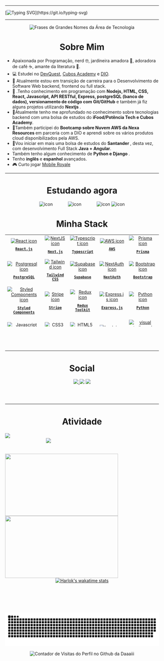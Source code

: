 <link rel="stylesheet" href="https://cdnjs.cloudflare.com/ajax/libs/font-awesome/6.4.2/css/all.min.css" integrity="sha512-z3gLpd7yknf1YoNbCzqRKc4qyor8gaKU1qmn+CShxbuBusANI9QpRohGBreCFkKxLhei6S9CQXFEbbKuqLg0DA==" crossorigin="anonymous" referrerpolicy="no-referrer" />


 <hr>
 
[![Typing SVG](https://readme-typing-svg.herokuapp.com?font=Mouse+Memoirs&size=65&pause=500&color=bf91f3&vCenter=true&width=600&height=70&lines=Hi+There!!!!;I+am+Daiane+Bolzan+.;Backend+developer.)](https://git.io/typing-svg)

 <hr>
 <div align="center">
  <img align="center" alt="Frases de Grandes Nomes da Área de Tecnologia" src="https://quotes-github-readme.vercel.app/api?type=horizontal&theme=tokyonight" />
 </div>
<h1 align="center"> Sobre Mim </h1>

<ul align="left">
  <li> Apaixonada por Programação, nerd 🤓, jardineira amadora 🌷, adoradora de café ☕, amante da literatura 📖.</li>
  <li>💻 Estudei no <a href="https://github.com/devemdobro" target="_blank">DevQuest</a>, <a href="https://cubos.academy/" target="_blank">Cubos Academy</a> e <a href="https://www.dio.me" target="_blank">DIO</a>. 
  <li>🔭 Atualmente estou em transição de carreira para o Desenvolvimento de Software Web backend, frontend ou full stack.</li>
  <li>🔮 .Tenho conhecimento em programação com <strong>Nodejs, HTML, CSS, React, Javascript, API RESTful, Express, postgreSQL (banco de dados), versionamento de código com Git/GitHub</strong> e também já fiz alguns projetos utilizando <strong> Nextjs </strong>. </li>
  <li>🚀Atualmente tenho me aprofundado no conhecimento sobre tecnologias backend com uma bolsa de estudos do <strong> iFood/Potência Tech e Cubos Academy</strong>. </li>
  <li>🚀Também participei do <strong>Bootcamp sobre Nuvem AWS da Nexa Resources </strong> em parceria com a DIO e aprendi sobre os vários produtos cloud disponibilizados pela AWS. 
  <li>🚀Vou iniciar em mais uma bolsa de estudos do <strong> Santander </strong>, desta vez, com desenvolvimento Full Stack <strong>Java + Angular</strong>. </li>
  <li>Também tenho algum conhecimento de <strong> Python e Django </strong>.</li>
 
   <li> Tenho <strong> inglês </strong> e <strong> espanhol </strong> avançados.</li>
  <li>🎮 Curto jogar <a href="https://play.google.com/store/apps/details?id=com.igg.android.mobileroyale&hl=pt_BR&gl=US&pli=1" target="_blank">Mobile Royale</a></li>
  </ul>
 
    
<hr/>
<h1 align="center">Estudando agora</h1>
<div align="center" >
 <img src="https://techstack-generator.vercel.app/mysql-icon.svg" alt="icon" width="65" style="width: 65px; height: 65px; margin-right: 50px; margin-bottom: 0px;" /><img src="https://techstack-generator.vercel.app/aws-icon.svg" alt="icon" width="65" style="width: 65px; height: 65px; margin-right: 50px; margin-bottom: 0px;" /><img src="https://techstack-generator.vercel.app/java-icon.svg" alt="icon" width="65" style="width: 65px; height: 65px; margin-right: 0px; margin-bottom: 0px;" />
 <img src="https://techstack-generator.vercel.app/docker-icon.svg" alt="icon" width="65" style="width: 65px; height: 65px; margin-right: 0px; margin-bottom: 0px;" />
</div>

<h1 align="center"> Minha Stack </h1>

<table align="center" height="300px">
  <tr>
    <td align="center">
      <a href="https://pt-br.reactjs.org/">
        <img src="https://techstack-generator.vercel.app/react-icon.svg" width="65px" alt="React icon"/><br/>
        <sub>
          <b>
            <pre>React.js</pre>
          </b>
        </sub>
      </a>
    </td>
    <td align="center">
      <a href="https://nextjs.org/">
        <img src="https://skillicons.dev/icons?i=nextjs" width="65px" alt="NextJS icon"/><br/>
        <sub>
          <b>
            <pre>Next.js</pre>
          </b>
        </sub>
      </a>
    </td>
    <td align="center">
      <a href="https://www.typescriptlang.org/">
        <img src="https://techstack-generator.vercel.app/ts-icon.svg" width="65px" alt="Typescript icon"/><br/>
        <sub>
          <b>
            <pre>Typescript</pre>
          </b>
        </sub>
      </a>
    </td>
    <td align="center">
      <a href="https://aws.amazon.com/">
        <img src="https://techstack-generator.vercel.app/aws-icon.svg" width="65px" alt="AWS icon"/><br/>
        <sub>
          <b>
            <pre>AWS</pre>
          </b>
        </sub>
      </a>
    </td>
        <td align="center">
      <a href="https://www.prisma.io/">
        <img src="https://skillicons.dev/icons?i=prisma" width="65px" alt="Prisma icon"/><br/>
        <sub>
          <b>
            <pre>Prisma</pre>
          </b>
        </sub>
      </a>
    </td>    
  </tr>
    <tr>
        <td align="center">
      <a href="https://www.postgresql.org/">
        <img src="https://skillicons.dev/icons?i=postgresql" width="65px" alt="Postgresql icon"/><br/>
        <sub>
          <b>
            <pre>PostgreSQL</pre>
          </b>
        </sub>
      </a>
    </td>
    <td align="center">
      <a href="https://tailwindcss.com/">
      <img src="https://skillicons.dev/icons?i=tailwind" width="65px" alt="Tailwind icon"/><br/>
      <sub>
        <b>
          <pre>Tailwind<br/>CSS</pre>
        </b>
      </sub>
      </a>
    </td>
    <td align="center">
      <a href="https://supabase.com/">
        <img src="https://skillicons.dev/icons?i=supabase" width="65px" alt="Supabase icon"/><br/>
        <sub>
          <b>
            <pre>Supabase</pre>
          </b>
        </sub>
      </a>
    </td>
    <td align="center">
      <a href="https://next-auth.js.org/">
        <img src="https://user-images.githubusercontent.com/86276393/212922355-e38adb95-9e96-4970-b934-e8ac6c9bd3c9.png" width="60px" alt="NextAuth icon"/><br/>
        <sub>
          <b>
            <pre>NextAuth</pre>
          </b>
        </sub>
      </a>
    </td>
    <td align="center">
      <a href="https://getbootstrap.com/">
      <img src="https://skillicons.dev/icons?i=bootstrap" width="65px" alt="Bootstrap icon"/><br/>
      <sub>
        <b>
          <pre>Bootstrap</pre>
        </b>
      </sub>
      </a>
    </td>
  </tr>
  <tr>    
    <td align="center">
      <a href="https://styled-components.com/">
        <img src="https://skillicons.dev/icons?i=styledcomponents" width="60px" alt="Styled Components icon"/><br/>
        <sub>
          <b>
            <pre>Styled<br/>Components</pre>
          </b>
        </sub>
      </a>
    </td>
    <td align="center">
      <a href="https://stripe.com/en-br/">
        <img src="https://user-images.githubusercontent.com/86276393/212921259-b6b0f80e-d9ed-4b0e-b17a-34733b507cec.png" width="65px" alt="Stripe icon"/><br/>
        <sub>
          <b>
            <pre>Stripe</pre>
          </b>
        </sub>
      </a>
    </td>
    <td align="center">
      <a href="https://redux.js.org/">
        <img src="https://techstack-generator.vercel.app/redux-icon.svg" width="65px" alt="Redux icon"/><br/>
        <sub>
          <b>
            <pre>Redux<br/>Toolkit</pre>
          </b>
        </sub>
      </a>
    </td>
    <td align="center">
      <a href="https://expressjs.com/">
        <img src="https://skillicons.dev/icons?i=express" width="65px" alt="Express.js icon"/><br/>
        <sub>
          <b>
            <pre>Express.js</pre>
          </b>
        </sub>
      </a>
    </td>
        <td align="center">
      <a href="https://www.python.org/">
        <img src="https://techstack-generator.vercel.app/python-icon.svg" width="65px" alt="Python icon"/><br/>
        <sub>
          <b>
            <pre>Python</pre>
          </b>
        </sub>
      </a>
    </td>
  </tr>
  <tr>
    <td align="center">
      <a href="https://developer.mozilla.org/en-US/docs/Web/JavaScript/">
        <img src="https://techstack-generator.vercel.app/js-icon.svg" width="65px" alt="Javascript icon"/><br/>
        <sub>
          <b>
            <pre>Javascript</pre>
          </b>
        </sub>
      </a>
    </td>
    <td align="center">
      <a href="https://developer.mozilla.org/en-US/docs/Web/CSS/">
        <img src="https://skillicons.dev/icons?i=css" width="65px" alt="CSS3 icon"/><br/>
        <sub>
          <b>
            <pre>CSS3</pre>
          </b>
        </sub>
      </a>
    </td>
    <td align="center">
      <a href="https://developer.mozilla.org/en-US/docs/Web/HTML/">
        <img src="https://skillicons.dev/icons?i=html" width="65px" alt="HTML5 icon"/><br/>
        <sub>
          <b>
            <pre>HTML5</pre>
          </b>
        </sub>
      </a>
    </td>
    <td align="center">
      <a href="https://ohmyz.sh/">
        <img src="https://skillicons.dev/icons?i=bash" width="65px" alt="bash icon"/><br/>
        <sub>
          <b>
            <pre>Terminal</pre>
          </b>
        </sub>
      </a>
    </td>
    <td align="center">
      <a href="https://code.visualstudio.com/">
        <img src="https://skillicons.dev/icons?i=vscode" width="65px" alt="visual studio code icon"/><br/>
        <sub>
          <b>
            <pre>VSCode</pre>
          </b>
        </sub>
      </a>
    </td>
    </tr>
     <tr>
        <td align="center">
      <a href="https://www.djangoproject.com/">
        <img src="https://techstack-generator.vercel.app/django-icon.svg" width="65px" alt="Django icon"/><br/>
        <sub>
          <b>
            <pre>Django</pre>
          </b>
        </sub>
      </a>
    </td>
     <td align="center">
      <a href="https://jestjs.io/pt-BR/">
        <img src="https://techstack-generator.vercel.app/jest-icon.svg" width="65px" alt="Jest icon"/><br/>
        <sub>
          <b>
            <pre>Jest</pre>
          </b>
        </sub>
      </a>
    </td>
         <td align="center">
      <a href="https://www.postman.com/">
        <img src="https://skillicons.dev/icons?i=postman" width="65px" alt="Postman icon"/><br/>
        <sub>
          <b>
            <pre>Postman</pre>
          </b>
        </sub>
      </a>
    </td>
      </td>
         <td align="center">
      <a href="https://nestjs.com/">
        <img src="https://skillicons.dev/icons?i=nestjs" width="65px" alt="nestjs icon"/><br/>
        <sub>
          <b>
            <pre>Nest.js</pre>
          </b>
        </sub>
      </a>
    </td>
    </tr>
</table>

<br/><br/><br/>
<hr/>
<h1 align="center"> Social </h1>
<p align="center" >
<a href="https://www.linkedin.com/in/daiane-deponti-bolzan/">
<img height="50px" src="https://img.shields.io/badge/-LinkedIn-000?style=for-the-badge&logo=linkedin&logoColor=FF00F6&color:FFF">
</a>
<a href="https://www.instagram.com/daaaaaaaiiiii/">
<img height="50px"  src="https://img.shields.io/badge/-Instagram-000?style=for-the-badge&logo=instagram&logoColor=FF00F6&color:FFF"></a>
 <a href="mailto:daiane.bolzan@hotmail.com">
<img height="50px" src="https://img.shields.io/badge/-Email-000?style=for-the-badge&logo=microsoft-outlook&logoColor=FF00F6&color:FFF">
</a>
</p>
<br/><br/>
<hr/>

<h1 align="center"> Atividade </h1>
<img align="center" src="https://github-readme-activity-graph.vercel.app/graph?username=Daaaiii&theme=tokyo-night&hide_border=true&show_icons=true&custom_title=Grafico%20de%20Contribuicao" />

 
<div align="center">
 <img  align="right" width= "370px" src= "https://github-readme-stats.vercel.app/api/top-langs/?username=Daaaiii&theme=tokyonight&layout=pie&include_all_commits=true" />
</div>

<div align= "center" >
 <br/><br/><br/>
 <img height="203px" width= "370px" align="left"  src="https://github-readme-stats.vercel.app/api?username=Daaaiii&theme=tokyonight&include_all_commits=true&count_private=true&show_icons=true" />  
<img height="203px" width= "370px" align="left" src="https://streak-stats.demolab.com?user=Daaaiii&theme=tokyonight&include_all_commits=true" />
</div>
<div align="center" width= "370px"> 
 
 [![Harlok's wakatime stats](https://github-readme-stats.vercel.app/api/wakatime?username=Daaaiii)](https://github.com/Daaaiii/github-readme-stats)


</div>


<br/><br/><br/><br/>
 
![snake gif](https://github.com/Daaaiii/Daaaiii/blob/output/github-contribution-grid-snake-dark.svg)

<div align="center">
  <img src="https://visitor-badge.feriirawann.repl.co/?username=Daaaiii&repo=Daaaiii&style=for-the-badge&label=Visitantes&logo=OpenTelemetry&color=527BBF&contentType=svg" alt="Contador de Visitas do Perfil no Github da Daaaiii" height="40px" />
</div>

